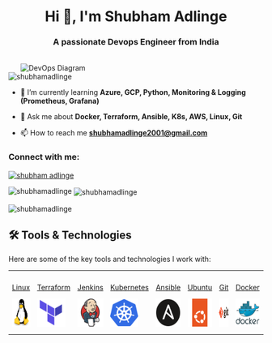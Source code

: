 <h1 align="center">Hi 👋, I'm Shubham Adlinge</h1>
<h3 align="center">A passionate Devops Engineer from India</h3>
<br>
<img align="right" src="https://www.shutterstock.com/shutterstock/videos/3575693171/thumb/12.jpg?ip=x480" alt="DevOps Diagram" width="480">


<p align="left"> <img src="https://komarev.com/ghpvc/?username=shubhamadlinge&label=Profile%20views&color=0e75b6&style=flat" alt="shubhamadlinge" /> </p>

- 🌱 I’m currently learning **Azure, GCP, Python, Monitoring & Logging (Prometheus, Grafana)**

- 💬 Ask me about **Docker, Terraform, Ansible, K8s, AWS, Linux, Git**

- 📫 How to reach me **shubhamadlinge2001@gmail.com**

<h3 align="left">Connect with me:</h3>
<p align="left">
<a href="https://linkedin.com/in/shubham adlinge" target="blank"><img align="center" src="https://raw.githubusercontent.com/rahuldkjain/github-profile-readme-generator/master/src/images/icons/Social/linked-in-alt.svg" alt="shubham adlinge" height="30" width="40" /></a>
</p>

<p><img align="left" src="https://github-readme-stats.vercel.app/api/top-langs?username=shubhamadlinge&show_icons=true&locale=en&layout=compact" alt="shubhamadlinge" /></p>

<p>&nbsp;<img align="center" src="https://github-readme-stats.vercel.app/api?username=shubhamadlinge&show_icons=true&locale=en" alt="shubhamadlinge" /></p>

<p><img align="center" src="https://github-readme-streak-stats.herokuapp.com/?user=shubhamadlinge&" alt="shubhamadlinge" /></p>

<h2>🛠️ Tools & Technologies</h2>
<p>Here are some of the key tools and technologies I work with:</p>

<table>
  <tr>
    <td><a href="https://www.linux.org/" target="_blank"><p>Linux</p><img src="https://github.com/devicons/devicon/blob/master/icons/linux/linux-original.svg" title="Linux" alt="Linux" width="55" height="55"/></a></td>
    <td><a href="https://developer.hashicorp.com/terraform" target="_blank"><p>Terraform</p><img src="https://github.com/devicons/devicon/blob/master/icons/terraform/terraform-original.svg" title="Terraform" alt="Terraform" width="55" height="55"/></a></td>
    <td><a href="https://www.jenkins.io/" target="_blank"><p>Jenkins</p><img src="https://github.com/devicons/devicon/blob/master/icons/jenkins/jenkins-original.svg" title="Jenkins" alt="Jenkins" width="55" height="55"/></a></td>
    <td><a href="https://kubernetes.io/" target="_blank"><p>Kubernetes</p><img src="https://raw.githubusercontent.com/devicons/devicon/master/icons/kubernetes/kubernetes-original.svg" title="Kubernetes" alt="Kubernetes" width="55" height="55"/></a></td>
    <td><a href="https://www.ansible.com/" target="_blank"><p>Ansible</p><img src="https://github.com/devicons/devicon/blob/master/icons/ansible/ansible-original.svg" title="Ansible" alt="Ansible" width="55" height="55"/></a></td>
    <td><a href="https://ubuntu.com/" target="_blank"><p>Ubuntu</p><img src="https://github.com/devicons/devicon/blob/master/icons/ubuntu/ubuntu-original.svg" title="Ubuntu" alt="Ubuntu" width="55" height="55"/></a></td>
    <td><a href="https://git-scm.com/" target="_blank"><p>Git</p><img src="https://github.com/devicons/devicon/blob/master/icons/git/git-original-wordmark.svg" title="Git" alt="Git" width="55" height="55"/></a></td>
    <td><a href="https://www.docker.com/" target="_blank"><p>Docker</p><img src="https://github.com/devicons/devicon/blob/master/icons/docker/docker-original-wordmark.svg" title="Docker" alt="Docker" width="55" height="55"/></a></td>
    <td><a href="https://github.com/" target="_blank"><p>GitHub</p><img src="https://github.com/devicons/devicon/blob/master/icons/github/github-original-wordmark.svg" title="GitHub" alt="GitHub" width="55" height="55"/></a></td>
    <td><a href="https://code.visualstudio.com/" target="_blank"><p>VS Code</p><img src="https://github.com/devicons/devicon/blob/master/icons/vscode/vscode-original.svg" title="VS Code" alt="VS Code" width="55" height="55"/></a></td>
    <td><a href="https://aws.amazon.com/" target="_blank"><p>AWS</p><img src="https://github.com/devicons/devicon/blob/master/icons/amazonwebservices/amazonwebservices-original-wordmark.svg" title="AWS" alt="AWS" width="55" height="55"/></a></td>
  </tr>
</table>



